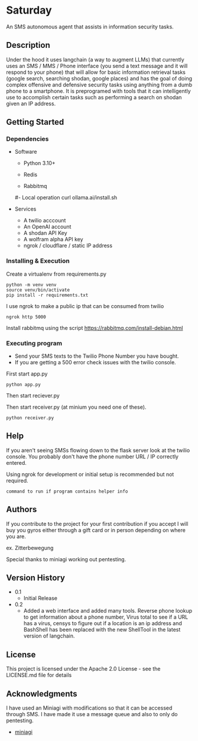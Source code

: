 # Saturday

An SMS autonomous agent that assists in information security tasks.

## Description

Under the hood it uses langchain (a way to augment LLMs) that currently uses an SMS / MMS / Phone interface (you send a text message and it will respond to your phone) that will allow for basic information retrieval tasks (google search, searching shodan, google places) and has the goal of doing complex offensive and defensive security tasks using anything from a dumb phone to a smartphone. It is preprogramed with tools that it can intelligently use to accomplish certain tasks such as performing a search on shodan given an IP address.


## Getting Started

### Dependencies

-  Software
   - Python 3.10+

   - Redis

   - Rabbitmq 
 
   #- Local operation curl ollama.ai/install.sh

-  Services
   - A twilio acccount
   - An OpenAI account
   - A shodan API Key
   - A wolfram alpha API key
   - ngrok / cloudflare / static IP address

### Installing & Execution

Create a virtualenv from requirements.py
```
python -m venv venv
source venv/bin/activate
pip install -r requirements.txt
```

I use ngrok to make a public ip that can be consumed from twilio
```
ngrok http 5000
```
Install rabbitmq using the script https://rabbitmq.com/install-debian.html

### Executing program


* Send your SMS texts to the Twilio Phone Number you have bought.
* If you are getting a 500 error check issues with the twilio console.

First start app.py
```
python app.py
```
Then start reciever.py

Then start receiver.py (at minium you need one of these).
```
python receiver.py

```


## Help

If you aren't seeing SMSs flowing down to the flask server look at the twilio console. You probably don't have the phone number URL / IP correctly entered.

Using ngrok for development or initial setup is recommended but not required. 
```
command to run if program contains helper info
```

## Authors

If you contribute to the project for your first contribution if you accept I will buy you gyros either through a gift card or in person depending on where you are.

ex. Zitterbewegung

Special thanks to miniagi working out pentesting.

## Version History

* 0.1
    * Initial Release
* 0.2
    * Added a web interface and added many tools. Reverse phone lookup to get information about a phone number, Virus total to see if a URL has a virus, censys to figure out if a location is an ip address and BashShell has been replaced with the new ShellTool in the latest version of langchain.

## License

This project is licensed under the Apache 2.0 License - see the LICENSE.md file for details

## Acknowledgments

I have used an  Miniagi with modifications so that it can be accessed through SMS. I have made it use a message queue and also to only do pentesting.
* [miniagi](https://github.com/muellerberndt/mini-agi)

